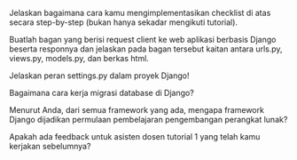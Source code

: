 Jelaskan bagaimana cara kamu mengimplementasikan checklist di atas secara step-by-step (bukan hanya sekadar mengikuti tutorial).

Buatlah bagan yang berisi request client ke web aplikasi berbasis Django beserta responnya dan jelaskan pada bagan tersebut kaitan antara urls.py, views.py, models.py, dan berkas html.

Jelaskan peran settings.py dalam proyek Django!

Bagaimana cara kerja migrasi database di Django?

Menurut Anda, dari semua framework yang ada, mengapa framework Django dijadikan permulaan pembelajaran pengembangan perangkat lunak?

Apakah ada feedback untuk asisten dosen tutorial 1 yang telah kamu kerjakan sebelumnya?
